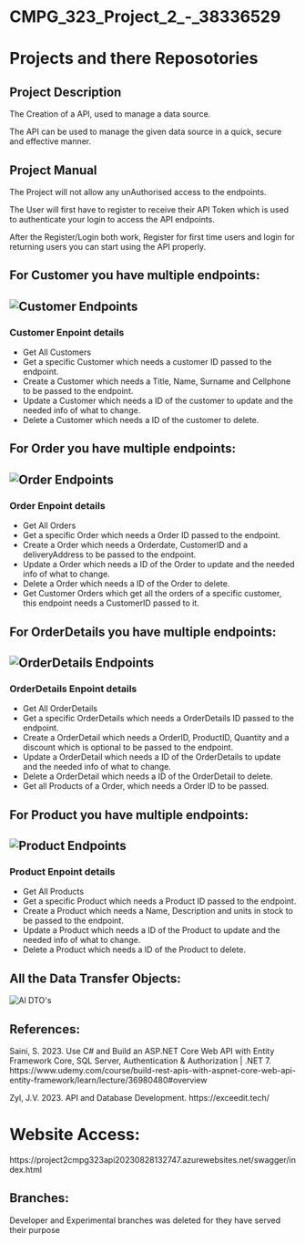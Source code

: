 <!DOCTYPE html>
<html>
<body>

<h1>CMPG_323_Project_2_-_38336529</h1>
<h1>Projects and there Reposotories</h1>

<h2>Project Description</h2>
<p>The Creation of a API, used to manage a data source.</p>
<p>The API can be used to manage the given data source in a quick, secure and effective manner.</p>

<h2>Project Manual</h2>
<p>The Project will not allow any unAuthorised access to the endpoints.</p>
<p>The User will first have to register to receive their API Token which is used to authenticate your login to access the API endpoints.</p>
<p>After the Register/Login both work, Register for first time users and login for returning users you can start using the API properly.</p>

<h2>For Customer you have multiple endpoints:<h2>

<img src="/Images/image.png" alt="Customer Endpoints">

<h3>Customer Enpoint details</h3>
<ul>
  <li>Get All Customers</li>
  <li>Get a specific Customer which needs a customer ID passed to the endpoint.</li>
  <li>Create a Customer which needs a Title, Name, Surname and Cellphone to be passed to the endpoint.</li>
  <li>Update a Customer which needs a ID of the customer to update and the needed info of what to change.</li>
  <li>Delete a Customer which needs a ID of the customer to delete.</li>
</ul>  

<h2>For Order you have multiple endpoints:<h2>

<img src="/Images/image-1.png" alt="Order Endpoints">

<h3>Order Enpoint details</h3>
<ul>
  <li>Get All Orders</li>
  <li>Get a specific Order which needs a Order ID passed to the endpoint.</li>
  <li>Create a Order which needs a Orderdate, CustomerID and a deliveryAddress to be passed to the endpoint.</li>
  <li>Update a Order which needs a ID of the Order to update and the needed info of what to change.</li>
  <li>Delete a Order which needs a ID of the Order to delete.</li>
  <li>Get Customer Orders which get all the orders of a specific customer, this endpoint needs a CustomerID passed to it.</li>
</ul>  

<h2>For OrderDetails you have multiple endpoints:<h2>

<img src="/Images/image-2.png" alt="OrderDetails Endpoints">

<h3>OrderDetails Enpoint details</h3>
<ul>
  <li>Get All OrderDetails</li>
  <li>Get a specific OrderDetails which needs a OrderDetails ID passed to the endpoint.</li>
  <li>Create a OrderDetail which needs a OrderID, ProductID, Quantity and a discount which is optional to be passed to the endpoint.</li>
  <li>Update a OrderDetail which needs a ID of the OrderDetails to update and the needed info of what to change.</li>
  <li>Delete a OrderDetail which needs a ID of the OrderDetail to delete.</li>
  <li>Get all Products of a Order, which needs a Order ID to be passed.</li>
</ul>  

<h2>For Product you have multiple endpoints:<h2>

<img src="/Images/image-3.png" alt="Product Endpoints">

<h3>Product Enpoint details</h3>
<ul>
  <li>Get All Products</li>
  <li>Get a specific Product which needs a Product ID passed to the endpoint.</li>
  <li>Create a Product which needs a Name, Description and units in stock to be passed to the endpoint.</li>
  <li>Update a Product which needs a ID of the Product to update and the needed info of what to change.</li>
  <li>Delete a Product which needs a ID of the Product to delete.</li>
</ul>  

<h2>All the Data Transfer Objects:</h2>
<img src="/Images/image-4.png" alt="Al DTO's">

<h2>References:</h2>
<p>Saini, S. 2023. Use C# and Build an ASP.NET Core Web API with Entity Framework Core, SQL Server, Authentication & Authorization | .NET 7. https://www.udemy.com/course/build-rest-apis-with-aspnet-core-web-api-entity-framework/learn/lecture/36980480#overview </p>
<p>Zyl, J.V. 2023. API and Database Development. https://exceedit.tech/</p>

<h1>Website Access:</h1>
<p>https://project2cmpg323api20230828132747.azurewebsites.net/swagger/index.html</p>

<h2>Branches:</h2>
<p>Developer and Experimental branches was deleted for they have served their purpose</p>

</body>
</html>
